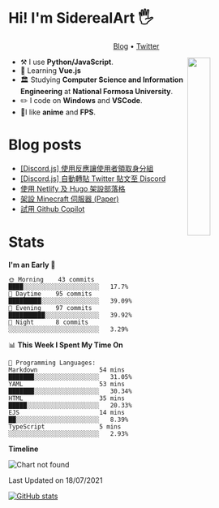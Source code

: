 # Hi! I'm SiderealArt 🖐

<p align="center">
  <a href="blog.siderealart.me">Blog</a> •
  <a href="https://twitter.com/siderealart">Twitter</a>
</p>

[<img align="right" width="30%" src="https://spotify-github-profile.vercel.app/api/view?uid=11100682144&cover_image=true&theme=default">](https://spotify-github-profile.vercel.app/api/view?uid=11100682144&cover_image=true&theme=default)

-   :hammer_and_pick: I use **Python/JavaScript**.
-   🌱 Learning **Vue.js**
-   🏛 Studying **Computer Science and Information Engineering** at **National Formosa University**.
- ✏️ I code on **Windows** and **VSCode**.
- 💖I like **anime** and **FPS**.

# Blog posts
<!-- BLOG-POST-LIST:START -->
- [[Discord.js] 使用反應讓使用者領取身分組](https://blog.siderealart.me/p/discord_autorole/)
- [[Discord.js] 自動轉貼 Twitter 貼文至 Discord](https://blog.siderealart.me/p/twitter_to_discord/)
- [使用 Netlify 及 Hugo 架設部落格](https://blog.siderealart.me/p/hugo_blog/)
- [架設 Minecraft 伺服器 (Paper)](https://blog.siderealart.me/p/mcserver/)
- [試用 Github Copilot](https://blog.siderealart.me/p/copilot/)
<!-- BLOG-POST-LIST:END -->

# Stats
<!--START_SECTION:waka-->
**I'm an Early 🐤** 

```text
🌞 Morning    43 commits     ████░░░░░░░░░░░░░░░░░░░░░   17.7% 
🌆 Daytime    95 commits     █████████░░░░░░░░░░░░░░░░   39.09% 
🌃 Evening    97 commits     ██████████░░░░░░░░░░░░░░░   39.92% 
🌙 Night      8 commits      ░░░░░░░░░░░░░░░░░░░░░░░░░   3.29%

```


📊 **This Week I Spent My Time On** 

```text
💬 Programming Languages: 
Markdown                 54 mins             ███████░░░░░░░░░░░░░░░░░░   31.05% 
YAML                     53 mins             ███████░░░░░░░░░░░░░░░░░░   30.34% 
HTML                     35 mins             █████░░░░░░░░░░░░░░░░░░░░   20.33% 
EJS                      14 mins             ██░░░░░░░░░░░░░░░░░░░░░░░   8.39% 
TypeScript               5 mins              ░░░░░░░░░░░░░░░░░░░░░░░░░   2.93%

```

**Timeline**

![Chart not found](https://raw.githubusercontent.com/SiderealArt/SiderealArt/main/charts/bar_graph.png) 


 Last Updated on 18/07/2021
<!--END_SECTION:waka-->
[![GitHub stats](https://github-readme-stats.vercel.app/api?username=SiderealArt)](https://github.com/anuraghazra/github-readme-stats)
